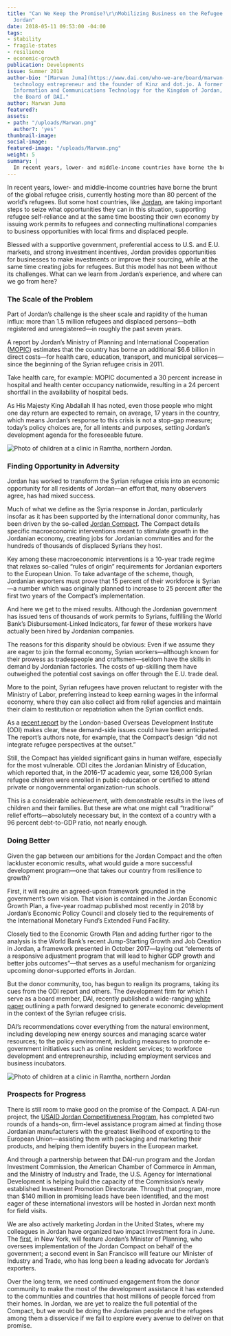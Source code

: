 ```yaml
---
title: "Can We Keep the Promise?\r\nMobilizing Business on the Refugee Frontline in
  Jordan"
date: 2018-05-11 09:53:00 -04:00
tags:
- stability
- fragile-states
- resilience
- economic-growth
publication: Developments
issue: Summer 2018
author-bio: "[Marwan Juma](https://www.dai.com/who-we-are/board/marwan-juma) is a
  technology entrepreneur and the founder of Kinz and dot.jo. A former Minister of
  Information and Communications Technology for the Kingdom of Jordan, he serves on
  the Board of DAI."
author: Marwan Juma
featured?: 
assets:
- path: "/uploads/Marwan.png"
  author?: 'yes'
thumbnail-image: 
social-image: 
featured-image: "/uploads/Marwan.png"
weight: 5
summary: |
  In recent years, lower- and middle-income countries have borne the brunt of the global refugee crisis, currently hosting more than 80 percent of the world’s refugees. But some host countries, like [Jordan](http://dai-global-developments.com/articles/calculating-syrian-refugee-crisis-fiscal-crisis/), are taking important steps to seize what opportunities they can in this situation, supporting refugee self-reliance and at the same time boosting their own economy by issuing work permits to refugees and connecting multinational companies to business opportunities with local firms and displaced people.  
---
```


In recent years, lower- and middle-income countries have borne the brunt of the global refugee crisis, currently hosting more than 80 percent of the world’s refugees. But some host countries, like [Jordan](http://dai-global-developments.com/articles/calculating-syrian-refugee-crisis-fiscal-crisis/), are taking important steps to seize what opportunities they can in this situation, supporting refugee self-reliance and at the same time boosting their own economy by issuing work permits to refugees and connecting multinational companies to business opportunities with local firms and displaced people.




Blessed with a supportive government, preferential access to U.S. and E.U. markets, and strong investment incentives, Jordan provides opportunities for businesses to make investments or improve their sourcing, while at the same time creating jobs for refugees. But this model has not been without its challenges. What can we learn from Jordan’s experience, and where can we go from here?  

### The Scale of the Problem

Part of Jordan’s challenge is the sheer scale and rapidity of the human influx: more than 1.5 million refugees and displaced persons—both registered and unregistered—in roughly the past seven years.

A report by Jordan’s Ministry of Planning and International Cooperation ([MOPIC](https://jordan.gov.jo/wps/portal/Home/GovernmentEntities/Ministries/Ministry/Ministry%20of%20Planning%20and%20International%20Cooperation?nameEntity=Ministry%20of%20Planning%20and%20International%20Cooperation&entityType=ministry)) estimates that the country has borne an additional $6.6 billion in direct costs—for health care, education, transport, and municipal services—since the beginning of the Syrian refugee crisis in 2011.

Take health care, for example: MOPIC documented a 30 percent increase in hospital and health center occupancy nationwide, resulting in a 24 percent shortfall in the availability of hospital beds.

As His Majesty King Abdallah II has noted, even those people who might one day return are expected to remain, on average, 17 years in the country, which means Jordan’s response to this crisis is not a stop-gap measure; today’s policy choices are, for all intents and purposes, setting Jordan’s development agenda for the foreseeable future. 

![Photo of children at a clinic in Ramtha, northern Jordan.](/uploads/jordan_refugees.jpg "Children from Syria at a clinic in Ramatha, northern Jordan. (Photo: Russell Watkins, U.K. Department for International Development.") 

### Finding Opportunity in Adversity

Jordan has worked to transform the Syrian refugee crisis into an economic opportunity for all residents of Jordan—an effort that, many observers agree, has had mixed success.
 
Much of what we define as the Syria response in Jordan, particularly insofar as it has been supported by the international donor community, has been driven by the so-called [Jordan Compact](https://reliefweb.int/report/jordan/jordan-compact-new-holistic-approach-between-hashemite-kingdom-jordan-and). The Compact details specific macroeconomic interventions meant to stimulate growth in the Jordanian economy, creating jobs for Jordanian communities and for the hundreds of thousands of displaced Syrians they host. 

Key among these macroeconomic interventions is a 10-year trade regime that relaxes so-called “rules of origin” requirements for Jordanian exporters to the European Union. To take advantage of the scheme, though, Jordanian exporters must prove that 15 percent of their workforce is Syrian—a number which was originally planned to increase to 25 percent after the first two years of the Compact’s implementation. 

And here we get to the mixed results. Although the Jordanian government has issued tens of thousands of work permits to Syrians, fulfilling the World Bank’s Disbursement-Linked Indicators, far fewer of these workers have actually been hired by Jordanian companies. 

The reasons for this disparity should be obvious: Even if we assume they are eager to join the formal economy, Syrian workers—although known for their prowess as tradespeople and craftsmen—seldom have the skills in demand by Jordanian factories. The costs of up-skilling them have outweighed the potential cost savings on offer through the E.U. trade deal. 

More to the point, Syrian refugees have proven reluctant to register with the Ministry of Labor, preferring instead to keep earning wages in the informal economy, where they can also collect aid from relief agencies and maintain their claim to restitution or repatriation when the Syrian conflict ends. 

As a [recent report](https://www.odi.org/publications/11045-jordan-compact-lessons-learnt-and-implications-future-refugee-compacts) by the London-based Overseas Development Institute (ODI) makes clear, these demand-side issues could have been anticipated. The report’s authors note, for example, that the Compact’s design “did not integrate refugee perspectives at the outset.” 

Still, the Compact has yielded significant gains in human welfare, especially for the most vulnerable. ODI cites the Jordanian Ministry of Education, which reported that, in the 2016-17 academic year, some 126,000 Syrian refugee children were enrolled in public education or certified to attend private or nongovernmental organization-run schools. 

This is a considerable achievement, with demonstrable results in the lives of children and their families. But these are what one might call “traditional” relief efforts—absolutely necessary but, in the context of a country with a 96 percent debt-to-GDP ratio, not nearly enough. 

### Doing Better

Given the gap between our ambitions for the Jordan Compact and the often lackluster economic results, what would guide a more successful development program—one that takes our country from resilience to growth?

First, it will require an agreed-upon framework grounded in the government’s own vision. That vision is contained in the Jordan Economic Growth Plan, a five-year roadmap published most recently in 2018 by Jordan’s Economic Policy Council and closely tied to the requirements of the International Monetary Fund’s Extended Fund Facility. 

Closely tied to the Economic Growth Plan and adding further rigor to the analysis is the World Bank’s recent Jump-Starting Growth and Job Creation in Jordan, a framework presented in October 2017—laying out “elements of a responsive adjustment program that will lead to higher GDP growth and better jobs outcomes”—that serves as a useful mechanism for organizing upcoming donor-supported efforts in Jordan. 

But the donor community, too, has begun to realign its programs, taking its cues from the ODI report and others. The development firm for which I serve as a board member, DAI, recently published a wide-ranging [white paper](https://www.dai.com/news/white-paper-offers-development-ideas-for-jordan-in-light-of-refugee-surge) outlining a path forward designed to generate economic development in the context of the Syrian refugee crisis.

DAI’s recommendations cover everything from the natural environment, including developing new energy sources and managing scarce water resources; to the policy environment, including measures to promote e-government initiatives such as online resident services; to workforce development and entrepreneurship, including employment services and business incubators.

![Photo of children at a clinic in Ramtha, northern Jordan](/uploads/jordan_refugees2.jpg "A woman from Homs, Syria, now a refugee in neighboring Lebanon. (Photo: Russell Watkins, U.K. Department for International Development).") 

### Prospects for Progress

There is still room to make good on the promise of the Compact. A DAI-run project, the [USAID Jordan Competitiveness Program](https://www.dai.com/our-work/projects/jordan-competitiveness-program-jcp), has completed two rounds of a hands-on, firm-level assistance program aimed at finding those Jordanian manufacturers with the greatest likelihood of exporting to the European Union—assisting them with packaging and marketing their products, and helping them identify buyers in the European market. 

And through a partnership between that DAI-run program and the Jordan Investment Commission, the American Chamber of Commerce in Amman, and the Ministry of Industry and Trade, the U.S. Agency for International Development is helping build the capacity of the Commission’s newly established Investment Promotion Directorate. Through that program, more than $140 million in promising leads have been identified, and the most eager of these international investors will be hosted in Jordan next month for field visits. 

We are also actively marketing Jordan in the United States, where my colleagues in Jordan have organized two impact investment fora in June. The [first](https://www.connect.jo/jordan-impact-investment-forum-nyc/), in New York, will feature Jordan’s Minister of Planning, who oversees implementation of the Jordan Compact on behalf of the government; a second event in San Francisco will feature our Minister of Industry and Trade, who has long been a leading advocate for Jordan’s exporters. 

Over the long term, we need continued engagement from the donor community to make the most of the development assistance it has extended to the communities and countries that host millions of people forced from their homes. In Jordan, we are yet to realize the full potential of the Compact, but we would be doing the Jordanian people and the refugees among them a disservice if we fail to explore every avenue to deliver on that promise.
